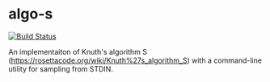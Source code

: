 # algo-s

[![Build Status](https://travis-ci.org/erochest/algo-s.png)](https://travis-ci.org/erochest/algo-s)

An implementaiton of Knuth's algorithm S (https://rosettacode.org/wiki/Knuth%27s_algorithm_S) with a command-line utility for sampling from STDIN.

